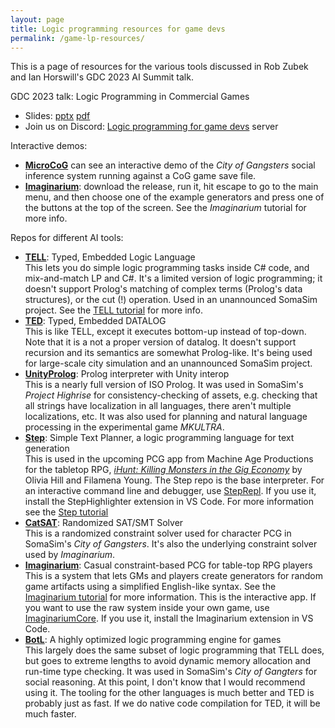 ```yaml
---
layout: page
title: Logic programming resources for game devs
permalink: /game-lp-resources/
---
```


This is a page of resources for the various tools discussed in Rob Zubek and Ian Horswill's GDC 2023 AI Summit talk.

GDC 2023 talk: Logic Programming in Commercial Games
- Slides: [pptx](Talks/Logic%20programming%20talk.pptx) [pdf](Talks/Logic%20programming%20talk.pdf)
- Join us on Discord: [Logic programming for game devs](https://discord.gg/rnBCEcgN) server

Interactive demos:
- **[MicroCoG](https://github.com/ianhorswill/MicroCoG)** can see an interactive demo of the *City of Gangsters* social
inference system running against a CoG game save file.
- **[Imaginarium](https://github.com/ianhorswill/Imaginarium)**: download the release, run it, hit escape to go to the main menu, and then choose one of the example generators and press one of the buttons at the top of the screen.  See the *Imaginarium* tutorial for more info.

Repos for different AI tools:
- **[TELL](https://github.com/ianhorswill/TELL)**: Typed, Embedded Logic Language  
  This lets you do simple logic programming tasks inside C# code, and mix-and-match LP and C#.  It's a limited version of
  logic programming; it doesn't support Prolog's matching of complex terms (Prolog's data structures), or the cut (!) operation.
  Used in an unannounced SomaSim project.  See the [TELL tutorial](Tutorials/TELL-tutorial.pdf) for more info.
- **[TED](https://github.com/ianhorswill/TED)**: Typed, Embedded DATALOG  
  This is like TELL, except it executes bottom-up instead of top-down.  Note that it is a not a proper version of datalog.
  It doesn't support recursion and its semantics are somewhat Prolog-like.  It's being used for large-scale city simulation
  and an unannounced SomaSim project.
- **[UnityProlog](https://github.com/ianhorswill/UnityProlog)**: Prolog interpreter with Unity interop  
  This is a nearly full version of ISO Prolog.  It was used in SomaSim's *Project Highrise* for consistency-checking of
  assets, e.g. checking that all strings have localization in all languages, there aren't multiple localizations, etc.
  It was also used for planning and natural language processing in the experimental game *MKULTRA*.
- **[Step](https://github.com/ianhorswill/Step)**: Simple Text Planner, a logic programming language for text generation  
  This is used in the upcoming PCG app from Machine Age Productions for the tabletop RPG, *[iHunt: Killing Monsters in the
  Gig Economy](https://ihunt.fun/)* by Olivia Hill and Filamena Young.  The Step repo is the base interpreter.  For
  an interactive command line and debugger, use [StepRepl](https://github.com/ianhorswill/StepRepl).  If you use it, install the StepHighlighter extension in VS Code.  For more information see the [Step tutorial](Tutorials/Step)
- **[CatSAT](https://github.com/ianhorswill/CatSAT)**: Randomized SAT/SMT Solver   
  This is a randomized constraint solver used for character PCG in SomaSim's *City of Gangsters*.  It's also the underlying
  constraint solver used by *Imaginarium*.
- **[Imaginarium](https://github.com/ianhorswill/Imaginarium)**: Casual constraint-based PCG for table-top RPG players  
  This is a system that lets GMs and players create generators for random game artifacts using a simplified English-like
  syntax.  See the [Imaginarium tutorial](Tutorials/Imaginarium-tutorial.pdf) for more information.  This is the interactive app.  If you want to use the raw system inside your own game, use
  [ImaginariumCore](https://github.com/ianhorswill/ImaginariumCore).  If you use it, install the Imaginarium extension in
  VS Code.
- **[BotL](https://github.com/ianhorswill/BotL)**: A highly optimized logic programming engine for games  
  This largely does the same subset of logic programming that TELL does, but goes to extreme lengths to avoid dynamic
  memory allocation and run-time type checking.  It was used in SomaSim's *City of Gangters* for social reasoning.  At this
  point, I don't know that I would recommend using it.  The tooling for the other languages is much better and TED is probably
  just as fast.  If we do native code compilation for TED, it will be much faster.